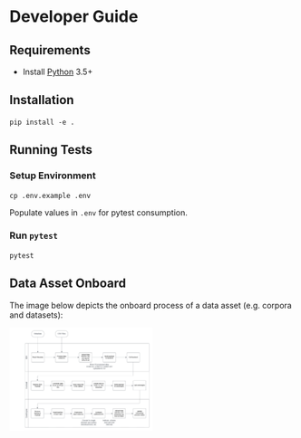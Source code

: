 # Developer Guide

## Requirements

 - Install [Python](https://www.python.org/) 3.5+

## Installation
```
pip install -e .
```

## Running Tests

### Setup Environment

```
cp .env.example .env
```

Populate values in ```.env``` for pytest consumption.

### Run ```pytest```

```
pytest
```

## Data Asset Onboard

The image below depicts the onboard process of a data asset (e.g. corpora and datasets):

<img src="../assets/data-onboard.png" alt="Data Asset Onboard Process" style="height: 50%; width:50%;"/>